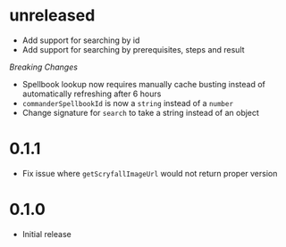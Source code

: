 # unreleased

- Add support for searching by id
- Add support for searching by prerequisites, steps and result

_Breaking Changes_

- Spellbook lookup now requires manually cache busting instead of automatically refreshing after 6 hours
- `commanderSpellbookId` is now a `string` instead of a `number`
- Change signature for `search` to take a string instead of an object

# 0.1.1

- Fix issue where `getScryfallImageUrl` would not return proper version

# 0.1.0

- Initial release
